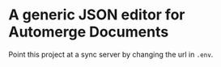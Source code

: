 # A generic JSON editor for Automerge Documents

Point this project at a sync server by changing the url in `.env`.
